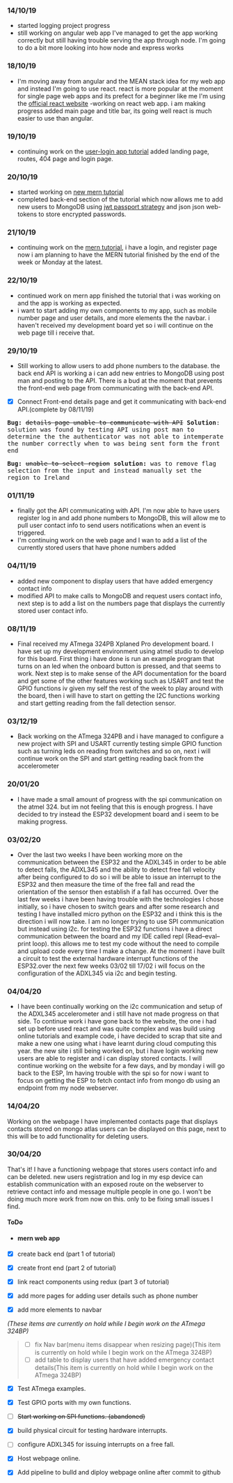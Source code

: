 ### 14/10/19

- started logging project progress
- still working on angular web app I've managed to get the app working correctly but still having trouble serving the app through node. I'm going to do a bit more looking into how node and express works

### 18/10/19

- I'm moving away from angular and the MEAN stack idea for my web app and instead I'm going to use react. react is more popular at the moment for single page web apps and its prefect for a beginner like me I'm using the [official react website][l1] -working on react web app. i am making progress added main page and title bar, its going well react is much easier to use than angular.

### 19/10/19

- continuing work on the [user-login app tutorial][l2] added landing page, routes, 404 page and login page.

### 20/10/19

- started working on [new mern tutorial][l3]
- completed back-end section of the tutorial which now allows me to add new users to MongoDB using [jwt passport strategy][l4] and json json web-tokens to store encrypted passwords.

### 21/10/19

- continuing work on the [mern tutorial][l3], i have a login, and register page now i am planning to have the MERN tutorial finished by the end of the week or Monday at the latest.

### 22/10/19

- continued work on mern app finished the tutorial that i was working on and the app is working as expected.
- i want to start adding my own components to my app, such as mobile number page and user details, and more elements the the navbar. i haven't received my development board yet so i will continue on the web page till i receive that.

### 29/10/19

- Still working to allow users to add phone numbers to the database. the back end API is working a i can add new entries to MongoDB using post man and posting to the API. There is a bud at the moment that prevents the front-end web page from communicating with the back-end API.

- [x] Connect Front-end details page and get it communicating with back-end API.(complete by 08/11/19)

<kbd><strong>Bug:</strong> <del>details page unable to communicate with API</del> <strong>Solution</strong>: solution was found by testing API using post man to determine the the authenticator was not able to intemperate the number correctly when to was being sent form the front end   </kbd>

<kbd><strong>Bug:</strong> <del>unable to select region</del> <strong>solution:</strong> was to remove flag selection from the input and instead manually set the region to Ireland</kbd>

### 01/11/19

- finally got the API communicating with API. I'm now able to have users register log in and add phone numbers to MongoDB, this will allow me to pull user contact info to send users notifications when an event is triggered.
- I'm continuing work on the web page and I wan to add a list of the currently stored users that have phone numbers added

### 04/11/19

- added new component to display users that have added emergency contact info
- modified API to make calls to MongoDB and request users contact info, next step is to add a list on the numbers page that displays the currently stored user contact info.

### 08/11/19

- Final received my ATmega 324PB Xplaned Pro development board. I have set up my development environment using atmel studio to develop for this board. First thing i have done is run an example program that turns on an led when the onboard button is pressed, and that seems to work. Next step is to make sense of the API documentation for the board and get some of the other features working such as USART and test the GPIO functions iv given my self the rest of the week to play around with the board, then i will have to start on getting the I2C functions working and start getting reading from the fall detection sensor.

### 03/12/19

- Back working on the ATmega 324PB and i have managed to configure a new project with SPI and USART currently testing simple GPIO function such as turning leds on reading from switches and so on, next i will continue work on the SPI and start getting reading back from the accelerometer

### 20/01/20

- I have made a small amount of progress with the spi communication on the atmel 324\. but im not feeling that this is enough progress. I have decided to try instead the ESP32 development board and i seem to be making progress.

### 03/02/20

- Over the last two weeks I have been working more on the communication between the ESP32 and the ADXL345 in order to be able to detect falls, the ADXL345 and the ability to detect free fall velocity after being configured to do so i will be able to issue an interrupt to the ESP32 and then measure the time of the free fall and read the orientation of the sensor then establish if a fall has occurred. Over the last few weeks i have been having trouble with the technologies I chose initially, so i have chosen to switch gears and after some research and testing I have installed micro python on the ESP32 and i think this is the direction i will now take. I am no longer trying to use SPI communication but instead using i2c. for testing the ESP32 functions i have a direct communication between the board and my IDE called repl (Read–eval–print loop). this allows me to test my code without the need to compile and upload code every time I make a change. At the moment i have built a circuit to test the external hardware interrupt functions of the ESP32.over the next few weeks 03/02 till 17/02 i will focus on the configuration of the ADXL345 via i2c and begin testing.

### 04/04/20

- I have been continually working on the i2c communication and setup of the ADXL345 accelerometer and i still have not made progress on that side. To continue work i have gone back to the website, the one i had set up before used react and was quite complex and was build using online tutorials and example code, i have decided to scrap that site and make a new one using what i have learnt during cloud computing this year. the new site i still being worked on, but i have login working new users are able to register and i can display stored contacts. I will continue working on the website for a few days, and by monday i will go back to the ESP, Im having trouble with the spi so for now i want to focus on getting the ESP to fetch contact info from mongo db using an endpoint from my node webserver.

### 14/04/20

Working on the webpage I have implemented contacts page that displays contacts stored on mongo atlas users can be displayed on this page, next to this will be to add functionality for deleting users.

### 30/04/20

That's it! I have a functioning webpage that stores users contact info and can be deleted. new users registration and log in
my esp device can establish communication with an exposed route on the webserver to retrieve contact info and message multiple people in one go. I won't be doing much more work from now on this. only to be fixing small issues I find.

#### ToDo

- #### mern web app

- [x] create back end (part 1 of tutorial)

- [x] create front end (part 2 of tutorial)

- [x] link react components using redux (part 3 of tutorial)

- [x] add more pages for adding user details such as phone number

- [x] add more elements to navbar

_(These items are currently on hold while I begin work on the ATmega 324BP)_

> - [ ] fix Nav bar(menu items disappear when resizing page)(This item is currently on hold while I begin work on the ATmega 324BP)
> - [ ] add table to display users that have added emergency contact details(This item is currently on hold while I begin work on the ATmega 324BP)

- [x] Test ATmega examples.

- [x] Test GPIO ports with my own functions.

- [ ] ~~Start working on SPI functions. (abandoned)~~

- [x] build physical circuit for testing hardware interrupts.

- [ ] configure ADXL345 for issuing interrupts on a free fall.

- [x] Host webpage online.

- [x] Add pipeline to bulld and diploy webpage online after commit to github


[l1]: https://reactjs.org/ "react web page"
[l2]: https://serverless-stack.com/chapters/create-a-login-page.html "serverless website"
[l3]: https://blog.bitsrc.io/build-a-login-auth-app-with-mern-stack-part-1-c405048e3669 "new mern tutorial for authentication app"
[l4]: http://www.passportjs.org/packages/passport-jwt/?source=post_page-----c405048e3669---------------------- "description of jwt passport"
